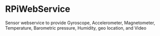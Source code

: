 # RPiWebService
Sensor webservice to provide Gyroscope, Accelerometer, Magnetometer, Temperature, Barometric pressure, Humidity, geo location, and Video
